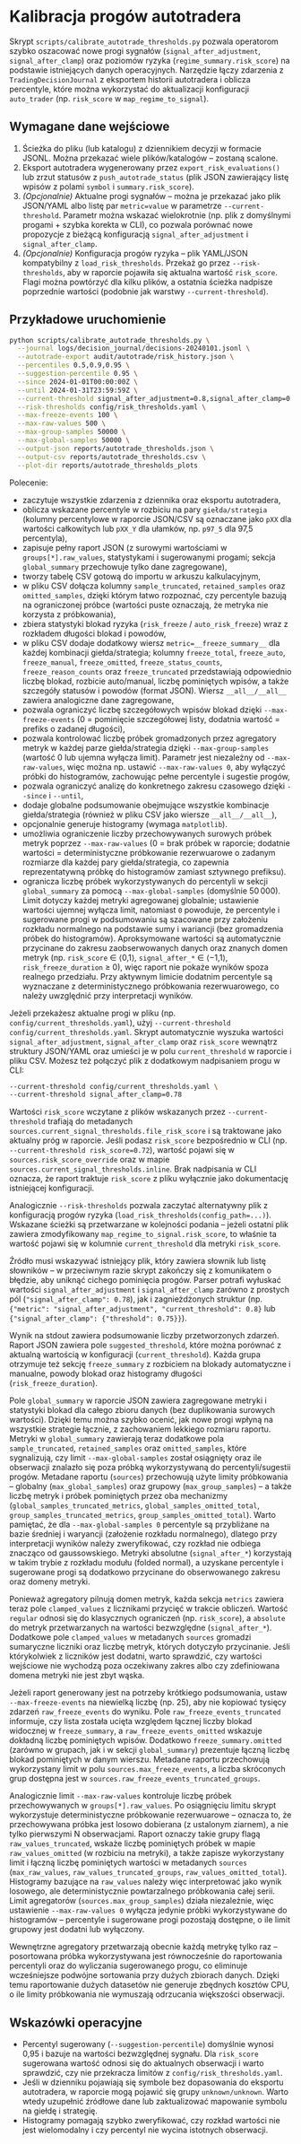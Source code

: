 # Kalibracja progów autotradera

Skrypt `scripts/calibrate_autotrade_thresholds.py` pozwala operatorom szybko
oszacować nowe progi sygnałów (`signal_after_adjustment`,
`signal_after_clamp`) oraz poziomów ryzyka (`regime_summary.risk_score`) na
podstawie istniejących danych operacyjnych. Narzędzie łączy zdarzenia z
`TradingDecisionJournal` z eksportem historii autotradera i oblicza
percentyle, które można wykorzystać do aktualizacji konfiguracji
`auto_trader` (np. `risk_score` w `map_regime_to_signal`).

## Wymagane dane wejściowe

1. Ścieżka do pliku (lub katalogu) z dziennikiem decyzji w formacie JSONL.
   Można przekazać wiele plików/katalogów – zostaną scalone.
2. Eksport autotradera wygenerowany przez `export_risk_evaluations()` lub
   zrzut statusów z `push_autotrade_status` (plik JSON zawierający listę
   wpisów z polami `symbol` i `summary.risk_score`).
3. *(Opcjonalnie)* Aktualne progi sygnałów – można je przekazać jako plik
   JSON/YAML albo listę par `metric=value` w parametrze
   `--current-threshold`. Parametr można wskazać wielokrotnie (np. plik z
   domyślnymi progami + szybka korekta w CLI), co pozwala porównać nowe
   propozycje z bieżącą konfiguracją `signal_after_adjustment` i
   `signal_after_clamp`.
4. *(Opcjonalnie)* Konfiguracja progów ryzyka – plik YAML/JSON kompatybilny z
   `load_risk_thresholds`. Przekaż go przez `--risk-thresholds`, aby w raporcie
   pojawiła się aktualna wartość `risk_score`. Flagi można powtórzyć dla kilku
   plików, a ostatnia ścieżka nadpisze poprzednie wartości (podobnie jak
   warstwy `--current-threshold`).

## Przykładowe uruchomienie

```bash
python scripts/calibrate_autotrade_thresholds.py \
  --journal logs/decision_journal/decisions-20240101.jsonl \
  --autotrade-export audit/autotrade/risk_history.json \
  --percentiles 0.5,0.9,0.95 \
  --suggestion-percentile 0.95 \
  --since 2024-01-01T00:00:00Z \
  --until 2024-01-31T23:59:59Z \
  --current-threshold signal_after_adjustment=0.8,signal_after_clamp=0.75 \
  --risk-thresholds config/risk_thresholds.yaml \
  --max-freeze-events 100 \
  --max-raw-values 500 \
  --max-group-samples 50000 \
  --max-global-samples 50000 \
  --output-json reports/autotrade_thresholds.json \
  --output-csv reports/autotrade_thresholds.csv \
  --plot-dir reports/autotrade_thresholds_plots
```

Polecenie:

- zaczytuje wszystkie zdarzenia z dziennika oraz eksportu autotradera,
- oblicza wskazane percentyle w rozbiciu na pary `giełda/strategia`
  (kolumny percentylowe w raporcie JSON/CSV są oznaczane jako `pXX` dla
  wartości całkowitych lub `pXX_Y` dla ułamków, np. `p97_5` dla 97,5
  percentyla),
- zapisuje pełny raport JSON (z surowymi wartościami w `groups[*].raw_values`,
  statystykami i sugerowanymi progami; sekcja `global_summary` przechowuje tylko
  dane zagregowane),
- tworzy tabelę CSV gotową do importu w arkuszu kalkulacyjnym,
- w pliku CSV dołącza kolumny `sample_truncated`, `retained_samples` oraz
  `omitted_samples`, dzięki którym łatwo rozpoznać, czy percentyle bazują na
  ograniczonej próbce (wartości puste oznaczają, że metryka nie korzysta z
  próbkowania),
- zbiera statystyki blokad ryzyka (`risk_freeze` / `auto_risk_freeze`) wraz z
  rozkładem długości blokad i powodów,
- w pliku CSV dodaje dodatkowy wiersz `metric=__freeze_summary__` dla każdej
  kombinacji giełda/strategia; kolumny `freeze_total`, `freeze_auto`,
  `freeze_manual`, `freeze_omitted`, `freeze_status_counts`,
  `freeze_reason_counts` oraz `freeze_truncated` przedstawiają odpowiednio
  liczbę blokad, rozbicie auto/manual, liczbę pominiętych wpisów, a także
  szczegóły statusów i powodów (format JSON). Wiersz `__all__/__all__`
  zawiera analogiczne dane zagregowane,
- pozwala ograniczyć liczbę szczegółowych wpisów blokad dzięki
  `--max-freeze-events` (0 = pominięcie szczegółowej listy, dodatnia wartość =
  prefiks o zadanej długości),
- pozwala kontrolować liczbę próbek gromadzonych przez agregatory metryk w
  każdej parze giełda/strategia dzięki `--max-group-samples` (wartość 0 lub
  ujemna wyłącza limit). Parametr jest niezależny od `--max-raw-values`, więc
  można np. ustawić `--max-raw-values 0`, aby wyłączyć próbki do histogramów,
  zachowując pełne percentyle i sugestie progów,
- pozwala ograniczyć analizę do konkretnego zakresu czasowego dzięki `--since`
  i `--until`,
- dodaje globalne podsumowanie obejmujące wszystkie kombinacje giełda/strategia
  (również w pliku CSV jako wiersze `__all__/__all__`),
- opcjonalnie generuje histogramy (wymaga `matplotlib`).
- umożliwia ograniczenie liczby przechowywanych surowych próbek metryk poprzez
  `--max-raw-values` (0 = brak próbek w raporcie; dodatnie wartości =
  deterministyczne próbkowanie rezerwuarowe o zadanym rozmiarze dla każdej pary
  giełda/strategia, co zapewnia reprezentatywną próbkę do histogramów zamiast
  sztywnego prefiksu).
- ogranicza liczbę próbek wykorzystywanych do percentyli w sekcji
  `global_summary` za pomocą `--max-global-samples` (domyślnie 50 000). Limit
  dotyczy każdej metryki agregowanej globalnie; ustawienie wartości ujemnej
  wyłącza limit, natomiast `0` powoduje, że percentyle i sugerowane progi w
  podsumowaniu są szacowane przy założeniu rozkładu normalnego na podstawie
  sumy i wariancji (bez gromadzenia próbek do histogramów). Aproksymowane
  wartości są automatycznie przycinane do zakresu zaobserwowanych danych oraz
  znanych domen metryk (np. `risk_score` ∈ ⟨0,1⟩, `signal_after_*` ∈ ⟨−1,1⟩,
  `risk_freeze_duration` ≥ 0), więc raport nie pokaże wyników spoza realnego
  przedziału. Przy aktywnym
  limicie dodatnim percentyle są wyznaczane z deterministycznego próbkowania
  rezerwuarowego, co należy uwzględnić przy interpretacji wyników.

Jeżeli przekażesz aktualne progi w pliku (np. `config/current_thresholds.yaml`),
użyj `--current-threshold config/current_thresholds.yaml`. Skrypt automatycznie
wyszuka wartości `signal_after_adjustment`, `signal_after_clamp` oraz
`risk_score` wewnątrz struktury JSON/YAML oraz umieści je w polu
`current_threshold` w raporcie i pliku CSV. Możesz też połączyć plik z
dodatkowym nadpisaniem progu w CLI:

```bash
--current-threshold config/current_thresholds.yaml \
--current-threshold signal_after_clamp=0.78
```

Wartości `risk_score` wczytane z plików wskazanych przez `--current-threshold`
trafiają do metadanych `sources.current_signal_thresholds.file_risk_score` i są
traktowane jako aktualny próg w raporcie. Jeśli podasz `risk_score` bezpośrednio
w CLI (np. `--current-threshold risk_score=0.72`), wartość pojawi się w
`sources.risk_score_override` oraz w mapie
`sources.current_signal_thresholds.inline`. Brak nadpisania w CLI oznacza, że
raport traktuje `risk_score` z pliku wyłącznie jako dokumentację istniejącej
konfiguracji.

Analogicznie `--risk-thresholds` pozwala zaczytać alternatywny plik z
konfiguracją progów ryzyka (`load_risk_thresholds(config_path=...)`). Wskazane
ścieżki są przetwarzane w kolejności podania – jeżeli ostatni plik zawiera
zmodyfikowany `map_regime_to_signal.risk_score`, to właśnie ta wartość pojawi
się w kolumnie `current_threshold` dla metryki `risk_score`.

Źródło musi wskazywać istniejący plik, który zawiera słownik lub listę
słowników – w przeciwnym razie skrypt zakończy się z komunikatem o błędzie,
aby uniknąć cichego pominięcia progów. Parser potrafi wyłuskać wartości
`signal_after_adjustment` i `signal_after_clamp` zarówno z prostych pól
(`"signal_after_clamp": 0.78`), jak i zagnieżdżonych struktur (np.
`{"metric": "signal_after_adjustment", "current_threshold": 0.8}` lub
`{"signal_after_clamp": {"threshold": 0.75}}`).

Wynik na stdout zawiera podsumowanie liczby przetworzonych zdarzeń. Raport
JSON zawiera pole `suggested_threshold`, które można porównać z aktualną
wartością w konfiguracji (`current_threshold`). Każda grupa otrzymuje też
sekcję `freeze_summary` z rozbiciem na blokady automatyczne i manualne,
powody blokad oraz histogramy długości (`risk_freeze_duration`).

Pole `global_summary` w raporcie JSON zawiera zagregowane metryki i statystyki
blokad dla całego zbioru danych (bez duplikowania surowych wartości). Dzięki
temu można szybko ocenić, jak nowe progi wpłyną na wszystkie strategie łącznie,
z zachowaniem lekkiego rozmiaru raportu. Metryki w `global_summary` zawierają
teraz dodatkowe pola `sample_truncated`, `retained_samples` oraz
`omitted_samples`, które sygnalizują, czy limit `--max-global-samples` został
osiągnięty oraz ile obserwacji znalazło się poza próbką wykorzystywaną do
percentyli/sugestii progów. Metadane raportu (`sources`) przechowują użyte
limity próbkowania – globalny (`max_global_samples`) oraz grupowy
(`max_group_samples`) – a także liczbę metryk i próbek pominiętych przez oba
mechanizmy (`global_samples_truncated_metrics`, `global_samples_omitted_total`,
`group_samples_truncated_metrics`, `group_samples_omitted_total`). Warto pamiętać,
że dla `--max-global-samples 0` percentyle są przybliżane na bazie średniej i
waryancji (założenie rozkładu normalnego), dlatego przy interpretacji wyników
należy zweryfikować, czy rozkład nie odbiega znacząco od gaussowskiego.
Metryki absolutne (`signal_after_*`) korzystają w takim trybie z rozkładu
modułu (folded normal), a uzyskane percentyle i sugerowane progi są dodatkowo
przycinane do obserwowanego zakresu oraz domeny metryki.

Ponieważ agregatory pilnują domen metryk, każda sekcja `metrics` zawiera teraz
pole `clamped_values` z licznikami przycięć w trakcie obliczeń. Wartość
`regular` odnosi się do klasycznych ograniczeń (np. `risk_score`), a `absolute`
do metryk przetwarzanych na wartości bezwzględne (`signal_after_*`). Dodatkowe
pole `clamped_values` w metadanych `sources` gromadzi sumaryczne liczniki oraz
liczbę metryk, których dotyczyło przycinanie. Jeśli którykolwiek z liczników
jest dodatni, warto sprawdzić, czy wartości wejściowe nie wychodzą poza
oczekiwany zakres albo czy zdefiniowana domena metryki nie jest zbyt wąska.

Jeżeli raport generowany jest na potrzeby krótkiego podsumowania, ustaw
`--max-freeze-events` na niewielką liczbę (np. 25), aby nie kopiować tysięcy
zdarzeń `raw_freeze_events` do wyniku. Pole `raw_freeze_events_truncated`
informuje, czy lista została ucięta względem łącznej liczby blokad widocznej w
`freeze_summary`, a `raw_freeze_events_omitted` wskazuje dokładną liczbę
pominiętych wpisów. Dodatkowo `freeze_summary.omitted` (zarówno w grupach, jak i
w sekcji `global_summary`) prezentuje łączną liczbę blokad pominiętych w danym
wierszu. Metadane raportu przechowują wykorzystany limit w polu
`sources.max_freeze_events`, a liczba skróconych grup dostępna jest w
`sources.raw_freeze_events_truncated_groups`.

Analogicznie limit `--max-raw-values` kontroluje liczbę próbek
przechowywanych w `groups[*].raw_values`. Po osiągnięciu limitu skrypt
wykorzystuje deterministyczne próbkowanie rezerwuarowe – oznacza to, że
przechowywana próbka jest losowo dobierana (z ustalonym ziarnem), a nie tylko
pierwszymi N obserwacjami. Raport oznaczy takie grupy flagą
`raw_values_truncated`, wskaże liczbę pominiętych próbek w mapie
`raw_values_omitted` (w rozbiciu na metryki), a także zapisze wykorzystany
limit i łączną liczbę pominiętych wartości w metadanych `sources`
(`max_raw_values`, `raw_values_truncated_groups`, `raw_values_omitted_total`).
Histogramy bazujące na `raw_values` należy więc interpretować jako wynik
losowego, ale deterministycznie powtarzalnego próbkowania całej serii. Limit
agregatorów (`sources.max_group_samples`) działa niezależnie, więc ustawienie
`--max-raw-values 0` wyłącza jedynie próbki wykorzystywane do histogramów –
percentyle i sugerowane progi pozostają dostępne, o ile limit grupowy jest
dodatni lub wyłączony.

Wewnętrzne agregatory przetwarzają obecnie każdą metrykę tylko raz –
posortowana próbka wykorzystywana jest równocześnie do raportowania
percentyli oraz do wyliczania sugerowanego progu, co eliminuje wcześniejsze
podwójne sortowania przy dużych zbiorach danych. Dzięki temu raportowanie
dużych datasetów nie generuje zbędnych kosztów CPU, o ile limity próbkowania
nie wymuszają odrzucania większości obserwacji.

## Wskazówki operacyjne

- Percentyl sugerowany (`--suggestion-percentile`) domyślnie wynosi 0,95 i
  bazuje na wartości bezwzględnej sygnału. Dla `risk_score` sugerowana wartość
  odnosi się do aktualnych obserwacji i warto sprawdzić, czy nie przekracza
  limitów z `config/risk_thresholds.yaml`.
- Jeśli w dzienniku pojawiają się symbole bez dopasowania do eksportu
  autotradera, w raporcie mogą pojawić się grupy `unknown/unknown`. Warto
  wtedy uzupełnić źródłowe dane lub zaktualizować mapowanie symbolu na giełdę
  i strategię.
- Histogramy pomagają szybko zweryfikować, czy rozkład wartości nie jest
  wielomodalny i czy percentyl nie wycina istotnych obserwacji.
